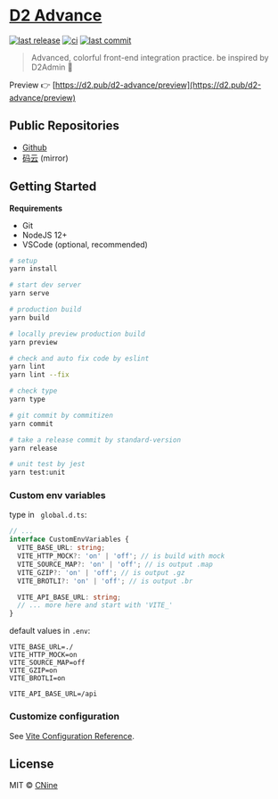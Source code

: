 # [D2 Advance](https://github.com/d2-projects/d2-advance)

[![last release](https://img.shields.io/github/v/release/d2-projects/d2-advance?style=flat-square)](https://github.com/d2-projects/d2-advance/releases)
[![ci](https://img.shields.io/github/workflow/status/d2-projects/d2-advance/Release%20pipeline?logo=github&style=flat-square)](https://github.com/d2-projects/d2-advance/actions)
[![last commit](https://img.shields.io/github/last-commit/d2-projects/d2-advance?logo=git&logoColor=white&style=flat-square)](https://github.com/d2-projects/d2-advance/commits/master)

> Advanced, colorful front-end integration practice. be inspired by D2Admin 🧗

Preview 👉 [https://d2.pub/d2-advance/preview](https://d2.pub/d2-advance/preview)

## Public Repositories

*   [Github](https://gitee.com/d2-projects/d2-advance)
*   [码云](https://gitee.com/d2-projects/d2-advance) (mirror)

## Getting Started

**Requirements**

-   Git
-   NodeJS 12+
-   VSCode (optional, recommended)

``` bash
# setup
yarn install

# start dev server
yarn serve

# production build
yarn build

# locally preview production build
yarn preview

# check and auto fix code by eslint
yarn lint
yarn lint --fix

# check type
yarn type

# git commit by commitizen
yarn commit

# take a release commit by standard-version
yarn release

# unit test by jest
yarn test:unit
```

### Custom env variables

type in ` global.d.ts`:

``` ts
// ...
interface CustomEnvVariables {
  VITE_BASE_URL: string;
  VITE_HTTP_MOCK?: 'on' | 'off'; // is build with mock
  VITE_SOURCE_MAP?: 'on' | 'off'; // is output .map
  VITE_GZIP?: 'on' | 'off'; // is output .gz
  VITE_BROTLI?: 'on' | 'off'; // is output .br

  VITE_API_BASE_URL: string;
  // ... more here and start with 'VITE_'
}
```

default values in `.env`:

```
VITE_BASE_URL=./
VITE_HTTP_MOCK=on
VITE_SOURCE_MAP=off
VITE_GZIP=on
VITE_BROTLI=on

VITE_API_BASE_URL=/api
```

### Customize configuration
See [Vite Configuration Reference](https://vitejs.dev/config/).

## License

MIT © [CNine](https://github.com/Aysnine/)
